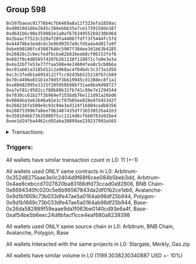 ## Group 598

```0x11a73d1890a7711dc1cd88c44effac290ab524e4
0x597baeac91776b4c7b6469a8a11f323efa1850ac
0xd00104166e2845c388ebbb35e7ce1739150de387
0xd6d1b6c98e359882e1a0af67b349552b9230b96d
0x2baacf7523c520af20fa44067fdf73f5444fc57d
0x44470be3eddcdc3e9b99357e0cfd5a4a4d017a9f
0xbeb90106fcd3087640c5907f384ee3d1b63b4285
0x26826c2c0ecfedfbcba82b816eeb8cf06153fef6
0x602f0c4d0565f4207b261138f118871c7a0e3e3a
0x4a32bf7e53e77ffaa508e4e24604fea8c5cb0b6a
0xc01ab81a3185d12c2a968ac4f04bdc3c373a1d56
0xc3c3fedb1e695d122ffcc92d3bb525218f67cb89
0x70c4496e831b1e70d5f3bb19945cd1388ec8f1a1
0xa80482995e1315f205958b98bf31ae8ba9d98727
0xa7ef81c9502ccf88b88b31fb741c89e7e1294544
0x7030cc61b27f3b964ef155bdb76e111d91a26bd6
0x9884ba3e63b46a92e3cf97b05ee826e87d45342f
0x268216fe500e9c93c94e3ed124f16884cadb8356
0x2887539967a8ee7961487435df736530535a42e3
0x350164bb7363580875cc1114d6cfbb0763a92be4
0xee1d24fba4462cd92aba30899ae229237993a565
```
<details>
<summary>Transactions:</summary>

Hashes: 

Wallet: 0x11a73d1890a7711dc1cd88c44effac290ab524e4

       Hash: 0xe5376a02ea8dc6bd743b2867f64be7a03e028345331ea36bd3f093216f7ce801
         - source chain: Arbitrum
         - destination chain: Base
         - project: Stargate
         - contract: 0x352d8275aae3e0c2404d9f68f6cee084b5beb3dd
         - value USD: 32.740007528
       Hash: 0x20163524165581fd29255b04d8907274cb316ebac7bdd22caead13714784d67d
         - source chain: Arbitrum
         - destination chain: Aptos
         - project: Merkly
         - contract: 0x4ae8cebccd7027820ba83188dfd73ccad0a92806
       Hash: 0x6a66215c056a131b4b761d3e171c5c699eb924d477ab4b07275cdbd903541469
         - source chain: Arbitrum
         - destination chain: BNB Chain
         - project: Stargate
         - contract: 0x352d8275aae3e0c2404d9f68f6cee084b5beb3dd
         - value USD: 19.254981042
       Hash: 0xa4f2a884a1c786fefbc0a550fa25b4d85f4c496fb92d79b5ba5d443747b57eff
         - source chain: BNB Chain
         - destination chain: Arbitrum
         - project: Stargate
         - contract: 0x6694340fc020c5e6b96567843da2df01b2ce1eb6
         - value USD: 16.642230057
       Hash: 0x4da684de002eccaff1d36b92ea95c759470c9540e45166197893da2f5da9c02f
         - source chain: Arbitrum
         - destination chain: BNB Chain
         - project: Stargate
         - contract: 0x352d8275aae3e0c2404d9f68f6cee084b5beb3dd
         - value USD: 260.284926937
       Hash: 0x552667836a79fed405d5a2a55009de485ca130fb185ab13f78bb0ff9c1aed472
         - source chain: BNB Chain
         - destination chain: Avalanche
         - project: Stargate
         - contract: 0x6694340fc020c5e6b96567843da2df01b2ce1eb6
         - value USD: 257.108885451
       Hash: 0x1c1338dcefcc64c8888eb9ff70bcdc7ae4cda9d58eba6394e7bcbbdd8f8ff1ae
         - source chain: Avalanche
         - destination chain: Polygon
         - project: Stargate
         - contract: 0x9d1b1669c73b033dfe47ae5a0164ab96df25b944
         - value USD: 280.562997052
       Hash: 0x42c6abd799857295d468454ca0c2c7af347c62945dbcde6cd038db6991049f45
         - source chain: Polygon
         - destination chain: Base
         - project: Stargate
         - contract: 0x9d1b1669c73b033dfe47ae5a0164ab96df25b944
         - value USD: 283.886891322
       Hash: 0x7e10bd80917ddc98c5303c33598d7ad705638010012d87b24f7c0858bea1b9da
         - source chain: Base
         - destination chain: Scroll
         - project: Gas.zip
         - contract: 0x26da582889f59eaae9da1f063be0140cd93e6a4f
         - value USD: 0.0001135660252
       Hash: 0x96cad4efbebbd0315b75a203a8860fd98be9b9f0fa3e8be6596cb5094ac0c866
         - source chain: Base
         - destination chain: Kava
         - project: Gas.zip
         - contract: 0x26da582889f59eaae9da1f063be0140cd93e6a4f
         - value USD: 2.606347749e-08
       Hash: 0x55ccda78075fa22b70919fa695c026b42193402a5dbeaf2611117bfa0c8df059
         - source chain: Base
         - destination chain: Optimism
         - project: Stargate
         - contract: 0xaf54be5b6eec24d6bfacf1cce4eaf680a8239398
         - value USD: 48.822790053
Wallet: 0x597baeac91776b4c7b6469a8a11f323efa1850ac

       Hash:0xb95bdb4c10d31af60f44dd5367c75155b8fecf2571a3c01f940f170e93d859c3
         - source chain: Arbitrum
         - destination chain: Base
         - project: Stargate
         - contract: 0x352d8275aae3e0c2404d9f68f6cee084b5beb3dd
         - value USD: 32.824920942
       Hash:0xca6a46b3cdffb3fee60ab35c674baee681a7e4b131d672e48a0b9f42c6af9528
         - source chain: Arbitrum
         - destination chain: Aptos
         - project: Merkly
         - contract: 0x4ae8cebccd7027820ba83188dfd73ccad0a92806
       Hash:0x3339cb66e4a1bec5cfb2b85628a26947008ea95c9eba2c9de852939883300a4f
         - source chain: Arbitrum
         - destination chain: BNB Chain
         - project: Stargate
         - contract: 0x352d8275aae3e0c2404d9f68f6cee084b5beb3dd
         - value USD: 18.375243975
       Hash:0x41ee688f2f284cff1f1bc89194dcd0ab2dd4da74bcb4641e067b161ffd0a9748
         - source chain: BNB Chain
         - destination chain: Arbitrum
         - project: Stargate
         - contract: 0x6694340fc020c5e6b96567843da2df01b2ce1eb6
         - value USD: 15.759157453
       Hash:0xf39027d3cfb6d1ed7c878ee07c4f5ef30c9c4198ddca28e162ccf38fe2c19d0a
         - source chain: Arbitrum
         - destination chain: BNB Chain
         - project: Stargate
         - contract: 0x352d8275aae3e0c2404d9f68f6cee084b5beb3dd
         - value USD: 254.1460799
       Hash:0x4650313b0b7605ff78907aa0458381690e4625409ca1066ba7aaf6fcc6f1a915
         - source chain: BNB Chain
         - destination chain: Avalanche
         - project: Stargate
         - contract: 0x6694340fc020c5e6b96567843da2df01b2ce1eb6
         - value USD: 250.131775755
       Hash:0x1816938087893b3f41bf12c6e16a141d35553ea0e992297ea307d04d6559874f
         - source chain: Avalanche
         - destination chain: Polygon
         - project: Stargate
         - contract: 0x9d1b1669c73b033dfe47ae5a0164ab96df25b944
         - value USD: 273.589380044
       Hash:0x712fb120225b4cc3b9c6067bdb9ba087849d25d97739acea89a79a6b52f2f295
         - source chain: Polygon
         - destination chain: Base
         - project: Stargate
         - contract: 0x9d1b1669c73b033dfe47ae5a0164ab96df25b944
         - value USD: 293.311062294
       Hash:0x99df6399cc60bb8a2c1862588ce0ae4f91c2a9a009cda06ef50b156e65bf6e94
         - source chain: Base
         - destination chain: Kava
         - project: Gas.zip
         - contract: 0x26da582889f59eaae9da1f063be0140cd93e6a4f
         - value USD: 2.742928083e-08
       Hash:0xb2868e3fe9b76acec19306e5f86e987a8ae10158094b0bfae2580386fe67d3a4
         - source chain: Base
         - destination chain: Kava
         - project: Gas.zip
         - contract: 0x26da582889f59eaae9da1f063be0140cd93e6a4f
         - value USD: 3.858868222e-08
       Hash:0xb6c63f38f3ca30c85e4b766b7b78ceb106d1544fbf87543975c347606d9afd28
         - source chain: Base
         - destination chain: Optimism
         - project: Stargate
         - contract: 0xaf54be5b6eec24d6bfacf1cce4eaf680a8239398
         - value USD: 47.465279093
Wallet: 0xd00104166e2845c388ebbb35e7ce1739150de387

       Hash:0xfea6cef48b6879dac5f239aa937c9412e83b83aa21009815c105b0b1122a69dd
         - source chain: Arbitrum
         - destination chain: Base
         - project: Stargate
         - contract: 0x352d8275aae3e0c2404d9f68f6cee084b5beb3dd
         - value USD: 30.841259515
       Hash:0x2c7689f372779a0f632444bc3d80cff5f51acc93a0693c9a4e38c4e22ebedf27
         - source chain: Arbitrum
         - destination chain: Aptos
         - project: Merkly
         - contract: 0x4ae8cebccd7027820ba83188dfd73ccad0a92806
       Hash:0xc46cd422e490304a362e5b0d7a0e1f57419f946c60b0167023d4da791b8a7f29
         - source chain: Arbitrum
         - destination chain: BNB Chain
         - project: Stargate
         - contract: 0x352d8275aae3e0c2404d9f68f6cee084b5beb3dd
         - value USD: 16.72671222
       Hash:0xc893bdea5d0955b2f96fcba048762ac636f7ab828be4b133fecc337d649bccbb
         - source chain: BNB Chain
         - destination chain: Arbitrum
         - project: Stargate
         - contract: 0x6694340fc020c5e6b96567843da2df01b2ce1eb6
         - value USD: 14.116697302
       Hash:0x3d9ec6fe7ca4fe74d0d126fbd5a665fafdfadf37cf1e8db9dcff39d4a468eadf
         - source chain: Arbitrum
         - destination chain: BNB Chain
         - project: Stargate
         - contract: 0x352d8275aae3e0c2404d9f68f6cee084b5beb3dd
         - value USD: 257.254357551
       Hash:0x14c43203ae2b8a11a11b71b7dffe9be60d24f4d52ff97d6a2189458d81407e54
         - source chain: BNB Chain
         - destination chain: Avalanche
         - project: Stargate
         - contract: 0x6694340fc020c5e6b96567843da2df01b2ce1eb6
         - value USD: 254.821149199
       Hash:0x97ed7108dca65c249bccc9198e992d36264d7888e6ef52f824e9469f4c54c127
         - source chain: Avalanche
         - destination chain: Polygon
         - project: Stargate
         - contract: 0x9d1b1669c73b033dfe47ae5a0164ab96df25b944
         - value USD: 278.846213718
       Hash:0xafde91866c34aeb7834108eb826d90a6b36589da339c49e770462fae97b826bf
         - source chain: Polygon
         - destination chain: Base
         - project: Stargate
         - contract: 0x9d1b1669c73b033dfe47ae5a0164ab96df25b944
         - value USD: 298.836996359
       Hash:0xf5360d248ff7902d4cb0c66546e530bad42415a7d81ce8062fcdefe1276370c4
         - source chain: Base
         - destination chain: Zora
         - project: Gas.zip
         - contract: 0x26da582889f59eaae9da1f063be0140cd93e6a4f
         - value USD: 2.572693129e-05
       Hash:0x883339598e230d2f7d97ba0079fc1585f82a3fbe8b42bc43f93a62a342f52edb
         - source chain: Base
         - destination chain: Scroll
         - project: Gas.zip
         - contract: 0x26da582889f59eaae9da1f063be0140cd93e6a4f
         - value USD: 0.0001632360497
       Hash:0xcd043b1b355376481d2c9da69a4f725adc3125148840f89a87360f7907bee9b4
         - source chain: Base
         - destination chain: Optimism
         - project: Stargate
         - contract: 0xaf54be5b6eec24d6bfacf1cce4eaf680a8239398
         - value USD: 51.509221
Wallet: 0xd6d1b6c98e359882e1a0af67b349552b9230b96d

       Hash:0x3ef90d02bf0a956dc56df19933477fe52a34e983972864dd56b284391b46a168
         - source chain: Arbitrum
         - destination chain: Base
         - project: Stargate
         - contract: 0x352d8275aae3e0c2404d9f68f6cee084b5beb3dd
         - value USD: 32.916695164
       Hash:0x780ffa80bfa33f19c5c896f962ff8f1958443c95e5de6e5c41a47fbc97b319f6
         - source chain: Arbitrum
         - destination chain: Aptos
         - project: Merkly
         - contract: 0x4ae8cebccd7027820ba83188dfd73ccad0a92806
       Hash:0x461b299aa2e925f58c832d38d1f003cf0bca9ead4815c63bc393d8bf1874446e
         - source chain: Arbitrum
         - destination chain: BNB Chain
         - project: Stargate
         - contract: 0x352d8275aae3e0c2404d9f68f6cee084b5beb3dd
         - value USD: 16.016449277
       Hash:0x7cb2b269a8c41ca233ee9c44fbe98a11f06df6ee101f2accc4e929b668f2f53c
         - source chain: BNB Chain
         - destination chain: Arbitrum
         - project: Stargate
         - contract: 0x6694340fc020c5e6b96567843da2df01b2ce1eb6
         - value USD: 13.413450916
       Hash:0x33f2e6fd2746b8b519e604f322e577e9393f9ef4ad854f4ddd8b7cfa45103bd7
         - source chain: Arbitrum
         - destination chain: BNB Chain
         - project: Stargate
         - contract: 0x352d8275aae3e0c2404d9f68f6cee084b5beb3dd
         - value USD: 273.347365551
       Hash:0x86112cd61d01b006dd47c4d2adcbe487ccacbcce76579697892b915e58c19d7c
         - source chain: BNB Chain
         - destination chain: Avalanche
         - project: Stargate
         - contract: 0x6694340fc020c5e6b96567843da2df01b2ce1eb6
         - value USD: 269.364208229
       Hash:0x6dc153e1e0c3cb20ff5120d19a6861f0130416fa07081a7b1faa6d30e5d9d347
         - source chain: Avalanche
         - destination chain: Polygon
         - project: Stargate
         - contract: 0x9d1b1669c73b033dfe47ae5a0164ab96df25b944
         - value USD: 294.598592608
       Hash:0x879866adaf04c0353f1381bd64bc1964a67091c57986017991f93878c54537d4
         - source chain: Polygon
         - destination chain: Base
         - project: Stargate
         - contract: 0x9d1b1669c73b033dfe47ae5a0164ab96df25b944
         - value USD: 313.52379565
       Hash:0xfaad8f88d5066be034485f74e06856e5f4b075fc26c43d7fe87654063e30585e
         - source chain: Base
         - destination chain: Linea
         - project: Gas.zip
         - contract: 0x26da582889f59eaae9da1f063be0140cd93e6a4f
         - value USD: 0.0001047453631
       Hash:0x7cba57bf91ad6fb3f741fcf8f3efe6b667f5fc5b2943381b8332962490eb3b45
         - source chain: Base
         - destination chain: Arbitrum
         - project: Gas.zip
         - contract: 0x26da582889f59eaae9da1f063be0140cd93e6a4f
         - value USD: 0.0001328561918
       Hash:0x4bf7d91a0eafec71a113e736cbe90fb82d98fd7eda3b119890795110cf877028
         - source chain: Base
         - destination chain: Optimism
         - project: Stargate
         - contract: 0xaf54be5b6eec24d6bfacf1cce4eaf680a8239398
         - value USD: 57.034449558
Wallet: 0x2baacf7523c520af20fa44067fdf73f5444fc57d

       Hash:0x246eba9b7c0eed44ecbdfd420271ee166ec60af9ac0f0409896b554c4e2e513c
         - source chain: Arbitrum
         - destination chain: Base
         - project: Stargate
         - contract: 0x352d8275aae3e0c2404d9f68f6cee084b5beb3dd
         - value USD: 32.374475266
       Hash:0x4a98edb5aa62b771582c70d348ba949222a45b7e5d6d5cf4dec14e93f1ded4e3
         - source chain: Arbitrum
         - destination chain: Aptos
         - project: Merkly
         - contract: 0x4ae8cebccd7027820ba83188dfd73ccad0a92806
       Hash:0x026b0b4cf939fd9ab0d6c44707d4f618e030c8cefbbc69d6498c7e4fd860136e
         - source chain: Arbitrum
         - destination chain: BNB Chain
         - project: Stargate
         - contract: 0x352d8275aae3e0c2404d9f68f6cee084b5beb3dd
         - value USD: 15.34807262
       Hash:0x597a700307a932707af5ab022c90b3ff489a8567dd3912860bd9c9e9acb63571
         - source chain: BNB Chain
         - destination chain: Arbitrum
         - project: Stargate
         - contract: 0x6694340fc020c5e6b96567843da2df01b2ce1eb6
         - value USD: 12.749120516
       Hash:0xbc21936eeca9ac6b375175ea94f7504da91d8b1dfc072a376bcb33627864e5fb
         - source chain: Arbitrum
         - destination chain: BNB Chain
         - project: Stargate
         - contract: 0x352d8275aae3e0c2404d9f68f6cee084b5beb3dd
         - value USD: 254.822886411
       Hash:0xd0cae6e54b875faf3536b2f542f41d5874982d850150f466de6038e8295368d2
         - source chain: BNB Chain
         - destination chain: Avalanche
         - project: Stargate
         - contract: 0x6694340fc020c5e6b96567843da2df01b2ce1eb6
         - value USD: 250.734898528
       Hash:0xb0515b3be5b9e552254525d4bfe688fa6e619c1c0f3dad1fd00c442297f95c05
         - source chain: Avalanche
         - destination chain: Polygon
         - project: Stargate
         - contract: 0x9d1b1669c73b033dfe47ae5a0164ab96df25b944
         - value USD: 272.942794372
       Hash:0x1e0700422b9b63beffc45f21bdd372fbaf5d5e1de5c97e314f6985eb65730e15
         - source chain: Polygon
         - destination chain: Base
         - project: Stargate
         - contract: 0x9d1b1669c73b033dfe47ae5a0164ab96df25b944
         - value USD: 284.679131622
       Hash:0xfc243f187beb937ecdc6a4ccac28fa3e9cb81292360b211cbc310038274d62b6
         - source chain: Base
         - destination chain: Linea
         - project: Gas.zip
         - contract: 0x26da582889f59eaae9da1f063be0140cd93e6a4f
         - value USD: 9.482211817e-05
       Hash:0x54d385b17b9cf09eab162d8a99f28fd520239f7190cd41675a61ba8fb801f56f
         - source chain: Base
         - destination chain: Metis
         - project: Gas.zip
         - contract: 0x26da582889f59eaae9da1f063be0140cd93e6a4f
         - value USD: 1.02463113e-06
       Hash:0xd4ab9d667dd827908db9242ae31011a153adfdc45c991148048ed846ff5400b0
         - source chain: Base
         - destination chain: Optimism
         - project: Stargate
         - contract: 0xaf54be5b6eec24d6bfacf1cce4eaf680a8239398
         - value USD: 49.436051938
Wallet: 0x44470be3eddcdc3e9b99357e0cfd5a4a4d017a9f

       Hash:0x097fe465d4e0969abfb7623a47ee9bf13fc2c2b0ec0e0f9fa240f07e58437325
         - source chain: Arbitrum
         - destination chain: Base
         - project: Stargate
         - contract: 0x352d8275aae3e0c2404d9f68f6cee084b5beb3dd
         - value USD: 32.378202108
       Hash:0xd4afa3708731bd25272465e6017c429f17012fefa18bcf17179e081170966f5e
         - source chain: Arbitrum
         - destination chain: Aptos
         - project: Merkly
         - contract: 0x4ae8cebccd7027820ba83188dfd73ccad0a92806
       Hash:0x188366ac6a75d5be7b3c7ca6160cdcd00f00209568710cdf5e1fdb4a74bce19a
         - source chain: Arbitrum
         - destination chain: BNB Chain
         - project: Stargate
         - contract: 0x352d8275aae3e0c2404d9f68f6cee084b5beb3dd
         - value USD: 19.352460579
       Hash:0x784623f8c6072db5070b092c55e2de76bdca7f13c83f8c2c0c633c9a9422f61b
         - source chain: BNB Chain
         - destination chain: Arbitrum
         - project: Stargate
         - contract: 0x6694340fc020c5e6b96567843da2df01b2ce1eb6
         - value USD: 16.750296889
       Hash:0xbfeb618dca2ca2f752c5dd461c0afb665e66403715317bfef7b7290385e9b9b2
         - source chain: Arbitrum
         - destination chain: BNB Chain
         - project: Stargate
         - contract: 0x352d8275aae3e0c2404d9f68f6cee084b5beb3dd
         - value USD: 259.539310382
       Hash:0xf8dcbaa126edf8b2484efb33d1c65793a04b2fd48bab4e4ed51aa2b0a6bef497
         - source chain: BNB Chain
         - destination chain: Avalanche
         - project: Stargate
         - contract: 0x6694340fc020c5e6b96567843da2df01b2ce1eb6
         - value USD: 254.882823365
       Hash:0x62be91197da69ee6e6d3d21897b99a0a06a143408ac042eec2ff7ceebf999731
         - source chain: Avalanche
         - destination chain: Polygon
         - project: Stargate
         - contract: 0x9d1b1669c73b033dfe47ae5a0164ab96df25b944
         - value USD: 277.843535459
       Hash:0xf5e36a7b8c06e8999d90aa252c6400e067d286e9150e14226867f2eec8c6630c
         - source chain: Polygon
         - destination chain: Base
         - project: Stargate
         - contract: 0x9d1b1669c73b033dfe47ae5a0164ab96df25b944
         - value USD: 289.270018016
       Hash:0x148f25ddf46ab8b14d5c68f08f0b6ff3618ab5c7b29b353b17805ba328683300
         - source chain: Base
         - destination chain: Base
         - project: Gas.zip
         - contract: 0x26da582889f59eaae9da1f063be0140cd93e6a4f
         - value USD: 0.0001187114115
       Hash:0x4d0c4a7b9ee72ec5ad155a40cef7ad6b5f79cffcf0020e3058f7eb6a69a555cb
         - source chain: Base
         - destination chain: Metis
         - project: Gas.zip
         - contract: 0x26da582889f59eaae9da1f063be0140cd93e6a4f
         - value USD: 3.314458959e-06
       Hash:0xc64285e0adaf34297ece1b612f3d5ebbe1675ba96fd7a21e3deae61393871a05
         - source chain: Base
         - destination chain: Optimism
         - project: Stargate
         - contract: 0xaf54be5b6eec24d6bfacf1cce4eaf680a8239398
         - value USD: 49.991916035
Wallet: 0xbeb90106fcd3087640c5907f384ee3d1b63b4285

       Hash:0xe33021eab5f90b016df79ff63f2ee24dd9553bd04b6f2fc806b14f1e31be4efb
         - source chain: Arbitrum
         - destination chain: Base
         - project: Stargate
         - contract: 0x352d8275aae3e0c2404d9f68f6cee084b5beb3dd
         - value USD: 32.056467899
       Hash:0xcf49cf3fd769a7192deea04867c8d64089a2ea2545baed23fb61d33ee9febc56
         - source chain: Arbitrum
         - destination chain: Aptos
         - project: Merkly
         - contract: 0x4ae8cebccd7027820ba83188dfd73ccad0a92806
       Hash:0x365521db6f9633853c7f944d2bb948801bc38a4713b6bafe186ce45fef6238ee
         - source chain: Arbitrum
         - destination chain: BNB Chain
         - project: Stargate
         - contract: 0x352d8275aae3e0c2404d9f68f6cee084b5beb3dd
         - value USD: 18.9441841
       Hash:0xac40a03db30a7e9a02850900021d4e2e864674ea9316f2dc7b5281e175ca0045
         - source chain: BNB Chain
         - destination chain: Arbitrum
         - project: Stargate
         - contract: 0x6694340fc020c5e6b96567843da2df01b2ce1eb6
         - value USD: 16.380298342
       Hash:0xf21227f919b2b41dced3d81e5d28ade06890a8cfb008a9a6a06e79fb75a10d06
         - source chain: Arbitrum
         - destination chain: BNB Chain
         - project: Stargate
         - contract: 0x352d8275aae3e0c2404d9f68f6cee084b5beb3dd
         - value USD: 267.632134005
       Hash:0x47d6fb97dd9953a9226bb229f4309246e49349ef78c9d27a3f14d15c717e473b
         - source chain: BNB Chain
         - destination chain: Avalanche
         - project: Stargate
         - contract: 0x6694340fc020c5e6b96567843da2df01b2ce1eb6
         - value USD: 262.901136288
       Hash:0xec1db716385a1a15694dbcaba2224a389b2e17af1722cb02fe8c1b48b998adc1
         - source chain: Avalanche
         - destination chain: Polygon
         - project: Stargate
         - contract: 0x9d1b1669c73b033dfe47ae5a0164ab96df25b944
         - value USD: 287.320835438
       Hash:0x11da11fd1c8fcb3fdfadca225a0e77712f4454b7e7a88d8ba37da650d64cc72a
         - source chain: Polygon
         - destination chain: Base
         - project: Stargate
         - contract: 0x9d1b1669c73b033dfe47ae5a0164ab96df25b944
         - value USD: 296.387084996
       Hash:0x874bb38fd0c8242bf7ee997ff9f8a63116984329c27c49e94dd21f63b0559c36
         - source chain: Base
         - destination chain: Linea
         - project: Gas.zip
         - contract: 0x26da582889f59eaae9da1f063be0140cd93e6a4f
         - value USD: 4.300072801e-05
       Hash:0xcef008cf2012a9491cd2a7879a3e80c64bc29a1e053693290843bade6a244e6d
         - source chain: Base
         - destination chain: Scroll
         - project: Gas.zip
         - contract: 0x26da582889f59eaae9da1f063be0140cd93e6a4f
         - value USD: 5.597622239e-05
       Hash:0x1a6ea9be3b8e31321e4081675179840c0b3d69ad7ebd92df70dd3f862befd49e
         - source chain: Base
         - destination chain: Optimism
         - project: Stargate
         - contract: 0xaf54be5b6eec24d6bfacf1cce4eaf680a8239398
         - value USD: 41.0615783
Wallet: 0x26826c2c0ecfedfbcba82b816eeb8cf06153fef6

       Hash:0x9b40f28fe12cc455dab9cfc3b928c2fef7c51d501859470cde38b9198ffdb868
         - source chain: Arbitrum
         - destination chain: Base
         - project: Stargate
         - contract: 0x352d8275aae3e0c2404d9f68f6cee084b5beb3dd
         - value USD: 32.63235088
       Hash:0x933e552883edcba716fb1f589c061913a4468dcc9623c12a0c1ae9dc8df4bfbc
         - source chain: Arbitrum
         - destination chain: Aptos
         - project: Merkly
         - contract: 0x4ae8cebccd7027820ba83188dfd73ccad0a92806
       Hash:0xbaf4405ab94cf943c173bd10d8a336c550cf0085198ec4ead9b9a08d42daffca
         - source chain: Arbitrum
         - destination chain: BNB Chain
         - project: Stargate
         - contract: 0x352d8275aae3e0c2404d9f68f6cee084b5beb3dd
         - value USD: 17.309732501
       Hash:0xff2cda389e081cc39bc76a408c267854ac5f3bdfdff0694e3f5bcdc1fff03b06
         - source chain: BNB Chain
         - destination chain: Arbitrum
         - project: Stargate
         - contract: 0x6694340fc020c5e6b96567843da2df01b2ce1eb6
         - value USD: 14.770756635
       Hash:0x727008deff64a226f129a10f366c6a599cf5aa5288e9ad2610bea415b24fd84d
         - source chain: Arbitrum
         - destination chain: BNB Chain
         - project: Stargate
         - contract: 0x352d8275aae3e0c2404d9f68f6cee084b5beb3dd
         - value USD: 259.384902309
       Hash:0xb365f2449887697bd8b5bd159d9d3cea5d6ceb4625d11aed4b1ae155d5e707ff
         - source chain: BNB Chain
         - destination chain: Avalanche
         - project: Stargate
         - contract: 0x6694340fc020c5e6b96567843da2df01b2ce1eb6
         - value USD: 254.218923748
       Hash:0xa31708f19c2ff4ef3e5cfa687df6f7da89387a5c9ff600ec3b44bbff6f7a6b60
         - source chain: Avalanche
         - destination chain: Polygon
         - project: Stargate
         - contract: 0x9d1b1669c73b033dfe47ae5a0164ab96df25b944
         - value USD: 277.383756557
       Hash:0xf5911f0163f21b4a28ca50a2511f6b28870c5bdfd8881a0e8479cc6d2aab5e22
         - source chain: Polygon
         - destination chain: Base
         - project: Stargate
         - contract: 0x9d1b1669c73b033dfe47ae5a0164ab96df25b944
         - value USD: 285.807620232
       Hash:0x06e947c8782bf38561074c4064b4112042ee70a66e5293dacfb2c466bfc5d656
         - source chain: Base
         - destination chain: Kava
         - project: Gas.zip
         - contract: 0x26da582889f59eaae9da1f063be0140cd93e6a4f
         - value USD: 3.326444065e-08
       Hash:0x45a5594e289f0cf98befe26da85341805057eb1279605d60d4c28a0e447712cc
         - source chain: Base
         - destination chain: Kava
         - project: Gas.zip
         - contract: 0x26da582889f59eaae9da1f063be0140cd93e6a4f
         - value USD: 4.03303029e-08
       Hash:0xf241b0b493ca4b1d1449eb256ef20605667030387a761c4d9a7896386c799504
         - source chain: Base
         - destination chain: Optimism
         - project: Stargate
         - contract: 0xaf54be5b6eec24d6bfacf1cce4eaf680a8239398
         - value USD: 45.973332519
Wallet: 0x602f0c4d0565f4207b261138f118871c7a0e3e3a

       Hash:0x6d4e6d117c5c8edc3250229788b8f174461f6911bf57eb9b3807688a31735f58
         - source chain: Arbitrum
         - destination chain: Base
         - project: Stargate
         - contract: 0x352d8275aae3e0c2404d9f68f6cee084b5beb3dd
         - value USD: 30.802623234
       Hash:0x58e6c36a70b42eac6e2f1be368b96f2b43e7929233ae26f5efa4d664e1adba4f
         - source chain: Arbitrum
         - destination chain: Aptos
         - project: Merkly
         - contract: 0x4ae8cebccd7027820ba83188dfd73ccad0a92806
       Hash:0x8d8003a683b28e6cc199e336c5b08c38b77ff66fcb2ea44ff32ca85837c28072
         - source chain: Arbitrum
         - destination chain: BNB Chain
         - project: Stargate
         - contract: 0x352d8275aae3e0c2404d9f68f6cee084b5beb3dd
         - value USD: 18.730043277
       Hash:0xdc5d732b720978b894542a4158dff1c928410a4477c7971ea998fe28b567ecd1
         - source chain: BNB Chain
         - destination chain: Arbitrum
         - project: Stargate
         - contract: 0x6694340fc020c5e6b96567843da2df01b2ce1eb6
         - value USD: 16.190564272
       Hash:0xd85ebf32e52f2128c08db6ce9f0750c5bcc7c7897e7ec77bb872cf3ced32d0d3
         - source chain: Arbitrum
         - destination chain: BNB Chain
         - project: Stargate
         - contract: 0x352d8275aae3e0c2404d9f68f6cee084b5beb3dd
         - value USD: 251.773536111
       Hash:0xed2a0b4a95b7ed67ee245e803b1edc2df32ba90fc09693aaed60ba71e807dc4e
         - source chain: BNB Chain
         - destination chain: Avalanche
         - project: Stargate
         - contract: 0x6694340fc020c5e6b96567843da2df01b2ce1eb6
         - value USD: 247.923581136
       Hash:0x67c0b1ab673459427bde01ae59cd760294fac7784eced9e20abf10a694eaf917
         - source chain: Avalanche
         - destination chain: Polygon
         - project: Stargate
         - contract: 0x9d1b1669c73b033dfe47ae5a0164ab96df25b944
         - value USD: 270.097080969
       Hash:0xd7dbe36bbeb66563ee471c488faf393654fe5e95bbccbf4d761ce45eed5b3cc0
         - source chain: Polygon
         - destination chain: Base
         - project: Stargate
         - contract: 0x9d1b1669c73b033dfe47ae5a0164ab96df25b944
         - value USD: 271.248034605
       Hash:0x0bede41746f7874f202d6862c4ed279e8ba08c66549da5c3ec27529c65556f64
         - source chain: Base
         - destination chain: Linea
         - project: Gas.zip
         - contract: 0x26da582889f59eaae9da1f063be0140cd93e6a4f
         - value USD: 4.447083836e-05
       Hash:0x2ad4bc101129119488f3b60d362afd2c9bc3ed8f4a75c7673bef4b248d6b9986
         - source chain: Base
         - destination chain: Metis
         - project: Gas.zip
         - contract: 0x26da582889f59eaae9da1f063be0140cd93e6a4f
         - value USD: 1.764147511e-06
       Hash:0xaab426ccf87857adf989e835e5a5f9000d24bbf6e025d57642e9a894f415d778
         - source chain: Base
         - destination chain: Optimism
         - project: Stargate
         - contract: 0xaf54be5b6eec24d6bfacf1cce4eaf680a8239398
         - value USD: 42.551258349
Wallet: 0x4a32bf7e53e77ffaa508e4e24604fea8c5cb0b6a

       Hash:0xb7d07abf57803257bab8ffbc85e1dbf3ac8cca2a4b7f6eab7a8b5338bcc23e99
         - source chain: Arbitrum
         - destination chain: Base
         - project: Stargate
         - contract: 0x352d8275aae3e0c2404d9f68f6cee084b5beb3dd
         - value USD: 30.899515817
       Hash:0x78440b0210bb1f02638a0c1a4ee1bb506a9013ca3cb0f0e377f5e4aea2750579
         - source chain: Arbitrum
         - destination chain: Aptos
         - project: Merkly
         - contract: 0x4ae8cebccd7027820ba83188dfd73ccad0a92806
       Hash:0xa4f88c576c07f3ffc901316b2da2c311139c303e7e5bb9e961b313070cd35a40
         - source chain: Arbitrum
         - destination chain: BNB Chain
         - project: Stargate
         - contract: 0x352d8275aae3e0c2404d9f68f6cee084b5beb3dd
         - value USD: 18.120520529
       Hash:0xfa92685a85a9e13eb4188d07bdcb62215437fc338ec3c5b963fad25170715510
         - source chain: BNB Chain
         - destination chain: Arbitrum
         - project: Stargate
         - contract: 0x6694340fc020c5e6b96567843da2df01b2ce1eb6
         - value USD: 15.603760665
       Hash:0x8db99923820a25158f871ae2b541e16c8de231a1a73ec8c32121c25756509c8c
         - source chain: Arbitrum
         - destination chain: BNB Chain
         - project: Stargate
         - contract: 0x352d8275aae3e0c2404d9f68f6cee084b5beb3dd
         - value USD: 270.264941015
       Hash:0x566a50788ac8c73bc38c05a11bea67c3f450b06edf63d8554fcb4e00f45586ac
         - source chain: BNB Chain
         - destination chain: Avalanche
         - project: Stargate
         - contract: 0x6694340fc020c5e6b96567843da2df01b2ce1eb6
         - value USD: 266.664334004
       Hash:0xc24a0243dc0063a8ef5a20a837377bae340bf455484be15d75d43ca9dd922731
         - source chain: Avalanche
         - destination chain: Polygon
         - project: Stargate
         - contract: 0x9d1b1669c73b033dfe47ae5a0164ab96df25b944
         - value USD: 290.210342404
       Hash:0xe842c8615308126337bf9289365dc62f7c68327360dfd9eac1590028cd36c2fe
         - source chain: Polygon
         - destination chain: Base
         - project: Stargate
         - contract: 0x9d1b1669c73b033dfe47ae5a0164ab96df25b944
         - value USD: 291.634326923
       Hash:0x53a02cd3a31a34273d7ebfae69f14a63ff0abfb1a10becbc2e7c93deeeca75b3
         - source chain: Base
         - destination chain: Metis
         - project: Gas.zip
         - contract: 0x26da582889f59eaae9da1f063be0140cd93e6a4f
         - value USD: 5.145787859e-06
       Hash:0xfa7663c41bfa62d90f0e54bf99d91308e9fca3b15a378d89d46186363fd7a2dd
         - source chain: Base
         - destination chain: Zora
         - project: Gas.zip
         - contract: 0x26da582889f59eaae9da1f063be0140cd93e6a4f
         - value USD: 2.178715243e-05
       Hash:0xc08ec129a4bc7e91bf29e8c0654019fa2c1088c2fbe52ba99166544b04155b5a
         - source chain: Base
         - destination chain: Optimism
         - project: Stargate
         - contract: 0xaf54be5b6eec24d6bfacf1cce4eaf680a8239398
         - value USD: 49.036595924
Wallet: 0xc01ab81a3185d12c2a968ac4f04bdc3c373a1d56

       Hash:0x3fa44a8239eb6ca29ea088869858d7b35fb9215172b4a22c8cb61718fba90118
         - source chain: Arbitrum
         - destination chain: Base
         - project: Stargate
         - contract: 0x352d8275aae3e0c2404d9f68f6cee084b5beb3dd
         - value USD: 31.133450814
       Hash:0xd773dcc5d049e68e80aeaf4acbbee86967f7756eeef3cd2e6c7df78d1952ffca
         - source chain: Arbitrum
         - destination chain: Aptos
         - project: Merkly
         - contract: 0x4ae8cebccd7027820ba83188dfd73ccad0a92806
       Hash:0x2e24df48a392cbc18334046afcf6c096083424b75a5646eb97277658994a6cd7
         - source chain: Arbitrum
         - destination chain: BNB Chain
         - project: Stargate
         - contract: 0x352d8275aae3e0c2404d9f68f6cee084b5beb3dd
         - value USD: 17.777914422
       Hash:0x0ba4bec58e30ecabc2c2d3786526db19a78adedefe310382b1a3d24aad6ceceb
         - source chain: BNB Chain
         - destination chain: Arbitrum
         - project: Stargate
         - contract: 0x6694340fc020c5e6b96567843da2df01b2ce1eb6
         - value USD: 15.269278096
       Hash:0x7b8a88e4051d0e7f4e8dc58e3fbd2365e8a952e0e64f1889799c9841ed5ffc16
         - source chain: Arbitrum
         - destination chain: BNB Chain
         - project: Stargate
         - contract: 0x352d8275aae3e0c2404d9f68f6cee084b5beb3dd
         - value USD: 266.322537344
       Hash:0x7e8019bf77b7ff88091be3ce87b643d5d7f212f0efa9c8df2c2abdc15f7a70da
         - source chain: BNB Chain
         - destination chain: Avalanche
         - project: Stargate
         - contract: 0x6694340fc020c5e6b96567843da2df01b2ce1eb6
         - value USD: 262.73124576
       Hash:0x16a798f9b05a9c7feb10d7e9039efaac29cd025a24647ef3676064bb91bda795
         - source chain: Avalanche
         - destination chain: Polygon
         - project: Stargate
         - contract: 0x9d1b1669c73b033dfe47ae5a0164ab96df25b944
         - value USD: 285.542013376
       Hash:0xd7056dda76b7fc4d93bbd821a688e2eecd0ad8933202ca345dc20de42e9299f0
         - source chain: Polygon
         - destination chain: Base
         - project: Stargate
         - contract: 0x9d1b1669c73b033dfe47ae5a0164ab96df25b944
         - value USD: 286.583166268
       Hash:0x2471c04a37fea7c00c31f71730a4c0c6f254f04763286431890a7f876a3e6dba
         - source chain: Base
         - destination chain: Arbitrum
         - project: Gas.zip
         - contract: 0x26da582889f59eaae9da1f063be0140cd93e6a4f
         - value USD: 2.693049913e-05
       Hash:0x46e400a29d1b1a5504aaccaf08ffae095f98855c453aebe92e66b645b931c4c9
         - source chain: Base
         - destination chain: Metis
         - project: Gas.zip
         - contract: 0x26da582889f59eaae9da1f063be0140cd93e6a4f
         - value USD: 2.39674586e-06
       Hash:0x43add3cb8fdbbd53095f9d6871c3972565a45ccd8e1acdf3fc7c435efe6272f4
         - source chain: Base
         - destination chain: Optimism
         - project: Stargate
         - contract: 0xaf54be5b6eec24d6bfacf1cce4eaf680a8239398
         - value USD: 52.230212585
Wallet: 0xc3c3fedb1e695d122ffcc92d3bb525218f67cb89

       Hash:0x5bd747d1fc8681fe7419daccb2421f188a5894e329bd995637508133505f4f54
         - source chain: Arbitrum
         - destination chain: Base
         - project: Stargate
         - contract: 0x352d8275aae3e0c2404d9f68f6cee084b5beb3dd
         - value USD: 31.040169982
       Hash:0x7cccb51c78f0b5a16243a4589631589ba128ccafdc04f458d7b43a22c7ac4783
         - source chain: Arbitrum
         - destination chain: Aptos
         - project: Merkly
         - contract: 0x4ae8cebccd7027820ba83188dfd73ccad0a92806
       Hash:0xd9342bfa3177c459f0395206a309b911fd4d12e230b99f209a873ab4af05906d
         - source chain: Arbitrum
         - destination chain: BNB Chain
         - project: Stargate
         - contract: 0x352d8275aae3e0c2404d9f68f6cee084b5beb3dd
         - value USD: 13.256175554
       Hash:0x1f5d1e491820bce7e9e856fbd25a3a4d4c536290dfb6bb7d819f9e7cba4daccd
         - source chain: BNB Chain
         - destination chain: Arbitrum
         - project: Stargate
         - contract: 0x6694340fc020c5e6b96567843da2df01b2ce1eb6
         - value USD: 10.676626357
       Hash:0x002a8bf50684f663ec681c052f0d8c03cc26c6a577e288ed61b76d1abfca5a29
         - source chain: Arbitrum
         - destination chain: BNB Chain
         - project: Stargate
         - contract: 0x352d8275aae3e0c2404d9f68f6cee084b5beb3dd
         - value USD: 258.605086121
       Hash:0x0db0875376a037e1458b1ffb6fa382265178f8bc35a20086685f89fe017f85f1
         - source chain: BNB Chain
         - destination chain: Avalanche
         - project: Stargate
         - contract: 0x6694340fc020c5e6b96567843da2df01b2ce1eb6
         - value USD: 255.657089876
       Hash:0x947204942d3392fa9b3507d99c4eb775f946e3ec65938072a44f91d204b22039
         - source chain: Avalanche
         - destination chain: Polygon
         - project: Stargate
         - contract: 0x9d1b1669c73b033dfe47ae5a0164ab96df25b944
         - value USD: 277.651027024
       Hash:0xea164eca3ec184e4b7baf719a1fd3ab551a8ae770abdf7429fed797c9a3b3d61
         - source chain: Polygon
         - destination chain: Base
         - project: Stargate
         - contract: 0x9d1b1669c73b033dfe47ae5a0164ab96df25b944
         - value USD: 278.619394967
       Hash:0xeb20b381da75d15b18cfc6238df27f87d395afc003019e9ba4747c12d04940bc
         - source chain: Base
         - destination chain: Linea
         - project: Gas.zip
         - contract: 0x26da582889f59eaae9da1f063be0140cd93e6a4f
         - value USD: 0.0001490400226
       Hash:0xcfc9a8a41292d865bc777684a90c18974c0da178cba8603d2d1bfd65f3286796
         - source chain: Base
         - destination chain: Kava
         - project: Gas.zip
         - contract: 0x26da582889f59eaae9da1f063be0140cd93e6a4f
         - value USD: 2.434700705e-08
       Hash:0x61c1703a58b3a77d0d6709e3b7d249e442a8c434d39fcb0e0008005517f8a82a
         - source chain: Base
         - destination chain: Optimism
         - project: Stargate
         - contract: 0xaf54be5b6eec24d6bfacf1cce4eaf680a8239398
         - value USD: 49.313510374
Wallet: 0x70c4496e831b1e70d5f3bb19945cd1388ec8f1a1

       Hash:0xfe4641f54382fb2fb98b8937cebcd0171dbaaf28f0b3b35a4d55793356458ba6
         - source chain: Arbitrum
         - destination chain: Base
         - project: Stargate
         - contract: 0x352d8275aae3e0c2404d9f68f6cee084b5beb3dd
         - value USD: 31.205322507
       Hash:0x02a53bc93397de706deb51d374bf977cb4f3fa623733e7e5590463a7bc3e7f82
         - source chain: Arbitrum
         - destination chain: Aptos
         - project: Merkly
         - contract: 0x4ae8cebccd7027820ba83188dfd73ccad0a92806
       Hash:0x838f2d448a9646f111713d3ce525731f6de925acabc002a55b3c101c6dc57415
         - source chain: Arbitrum
         - destination chain: BNB Chain
         - project: Stargate
         - contract: 0x352d8275aae3e0c2404d9f68f6cee084b5beb3dd
         - value USD: 17.399785264
       Hash:0x67f2c92226abe780c9179417db5df0bc718e0128f98a4357938041ff1650f092
         - source chain: BNB Chain
         - destination chain: Arbitrum
         - project: Stargate
         - contract: 0x6694340fc020c5e6b96567843da2df01b2ce1eb6
         - value USD: 14.90540917
       Hash:0xd95f8d8a0eae9aff0ff7152859f6e9d520ed9152cc26bcc7b84debbb2f075afd
         - source chain: Arbitrum
         - destination chain: BNB Chain
         - project: Stargate
         - contract: 0x352d8275aae3e0c2404d9f68f6cee084b5beb3dd
         - value USD: 266.890000579
       Hash:0xff07e45441c023a430a0a79d5fa9036479e310265327b985d84b7928e6fed659
         - source chain: BNB Chain
         - destination chain: Avalanche
         - project: Stargate
         - contract: 0x6694340fc020c5e6b96567843da2df01b2ce1eb6
         - value USD: 263.327570805
       Hash:0x427701b0529731b83bb13d61b41c6f2cca5339746434a9545d0b37f619e09080
         - source chain: Avalanche
         - destination chain: Polygon
         - project: Stargate
         - contract: 0x9d1b1669c73b033dfe47ae5a0164ab96df25b944
         - value USD: 273.625778429
       Hash:0x6eb6f3275da2273b6466fb944f8dc08cfce8e9b0f68979100712d33cbea0b34e
         - source chain: Polygon
         - destination chain: Base
         - project: Stargate
         - contract: 0x9d1b1669c73b033dfe47ae5a0164ab96df25b944
         - value USD: 271.641223937
       Hash:0x3fa7c1799d554d89903bf9a08b221a7553f99ca9ff2cd6b82d0e501695b5f1b2
         - source chain: Base
         - destination chain: Scroll
         - project: Gas.zip
         - contract: 0x26da582889f59eaae9da1f063be0140cd93e6a4f
         - value USD: 0.000125429722
       Hash:0xe46878ac014aec8e025a79e977efc84492b46dfdae3be9c8fec334c7eabeb9ad
         - source chain: Base
         - destination chain: Kava
         - project: Gas.zip
         - contract: 0x26da582889f59eaae9da1f063be0140cd93e6a4f
         - value USD: 4.011722753e-08
       Hash:0xff2038fdadd729e406581db5289c9784282efb42031686c5b5ec8fe616e81cef
         - source chain: Base
         - destination chain: Optimism
         - project: Stargate
         - contract: 0xaf54be5b6eec24d6bfacf1cce4eaf680a8239398
         - value USD: 47.791205859
Wallet: 0xa80482995e1315f205958b98bf31ae8ba9d98727

       Hash:0xc4e18d292c93fc6b9cc180bbd550a365afad392ecd42c768749220cb026a9d77
         - source chain: Arbitrum
         - destination chain: Base
         - project: Stargate
         - contract: 0x352d8275aae3e0c2404d9f68f6cee084b5beb3dd
         - value USD: 31.414687259
       Hash:0x76a94113c6a78706e9df210cb8d762403761815bc1a8cef4d24b2f46ce226d99
         - source chain: Arbitrum
         - destination chain: Aptos
         - project: Merkly
         - contract: 0x4ae8cebccd7027820ba83188dfd73ccad0a92806
       Hash:0xb54154e3cc3aee7ff4d4144733785b5d58ddc1cb5a29c6dab006afdd45b77789
         - source chain: Arbitrum
         - destination chain: BNB Chain
         - project: Stargate
         - contract: 0x352d8275aae3e0c2404d9f68f6cee084b5beb3dd
         - value USD: 15.363509464
       Hash:0x7d0eb6136a287d57e9b7d7ea4b6bc7e4a2c93f00192fb96c5dbc9f843fcb62cc
         - source chain: BNB Chain
         - destination chain: Arbitrum
         - project: Stargate
         - contract: 0x6694340fc020c5e6b96567843da2df01b2ce1eb6
         - value USD: 12.838028031
       Hash:0x60cdd06bc9e49fe22ecdecfdf1afcbccfcccbb30d4d76960bfd7a970cb5cbb94
         - source chain: Arbitrum
         - destination chain: BNB Chain
         - project: Stargate
         - contract: 0x352d8275aae3e0c2404d9f68f6cee084b5beb3dd
         - value USD: 264.590827386
       Hash:0x0ba31d18f83a8367df4d4344709fb9dda5badffc654ed7018bf10fdcc5c126ca
         - source chain: BNB Chain
         - destination chain: Avalanche
         - project: Stargate
         - contract: 0x6694340fc020c5e6b96567843da2df01b2ce1eb6
         - value USD: 260.712097758
       Hash:0x8dc1ce21873ba7b853081a931fd5f9bb45b881641b477505c8a06a6d8f80eaf0
         - source chain: Avalanche
         - destination chain: Polygon
         - project: Stargate
         - contract: 0x9d1b1669c73b033dfe47ae5a0164ab96df25b944
         - value USD: 268.686798962
       Hash:0x89bb341116651099cfd4f285552efaae3161fc68c1d8157b9d1030507a5889e8
         - source chain: Polygon
         - destination chain: Base
         - project: Stargate
         - contract: 0x9d1b1669c73b033dfe47ae5a0164ab96df25b944
         - value USD: 267.055661395
       Hash:0x6a5aed63d55fc7d1638cf94ae938801600e95409dd0077e3cd3cd415940ae46a
         - source chain: Base
         - destination chain: Linea
         - project: Gas.zip
         - contract: 0x26da582889f59eaae9da1f063be0140cd93e6a4f
         - value USD: 0.0001486711117
       Hash:0x7d3fe15197ea5277f035f18ddc2aa4afc3ec44ba5e432f75adb3d1f278338aa6
         - source chain: Base
         - destination chain: Kava
         - project: Gas.zip
         - contract: 0x26da582889f59eaae9da1f063be0140cd93e6a4f
         - value USD: 4.260726235e-08
       Hash:0xaeb5b93f4814ab25d8016bcf464bd383443d7b121caa422127ca2f2842bd5ce7
         - source chain: Base
         - destination chain: Optimism
         - project: Stargate
         - contract: 0xaf54be5b6eec24d6bfacf1cce4eaf680a8239398
         - value USD: 44.046297421
Wallet: 0xa7ef81c9502ccf88b88b31fb741c89e7e1294544

       Hash:0x8d785523e2d468c3d21a80a08f680442071fddb7444db0bb7dc70ca989582b72
         - source chain: Arbitrum
         - destination chain: Base
         - project: Stargate
         - contract: 0x352d8275aae3e0c2404d9f68f6cee084b5beb3dd
         - value USD: 32.041655636
       Hash:0xf55a125ff026fbe9016de69a60f5ba4121773a335e2100d6575bd6ab5ef66ac9
         - source chain: Arbitrum
         - destination chain: Aptos
         - project: Merkly
         - contract: 0x4ae8cebccd7027820ba83188dfd73ccad0a92806
       Hash:0x62e0485872589a55e2c8df9645c9f3791930178c24dabe7c32cf9966cfc0c298
         - source chain: Arbitrum
         - destination chain: BNB Chain
         - project: Stargate
         - contract: 0x352d8275aae3e0c2404d9f68f6cee084b5beb3dd
         - value USD: 19.365933426
       Hash:0x6c6d0a07a20f6e11753c4efae30fc3546218fa04347dca3766f06dfd87f1d3e0
         - source chain: BNB Chain
         - destination chain: Arbitrum
         - project: Stargate
         - contract: 0x6694340fc020c5e6b96567843da2df01b2ce1eb6
         - value USD: 16.928396087
       Hash:0x66e756aef73f497005ccf186d7ba2863348d4a7765a7247d061b361e1521d4c5
         - source chain: Arbitrum
         - destination chain: BNB Chain
         - project: Stargate
         - contract: 0x352d8275aae3e0c2404d9f68f6cee084b5beb3dd
         - value USD: 258.427385555
       Hash:0xfd13bf9d20c1236798cdf5e5d2e092d916ab846d24af38d8651aad1051bedb4c
         - source chain: BNB Chain
         - destination chain: Avalanche
         - project: Stargate
         - contract: 0x6694340fc020c5e6b96567843da2df01b2ce1eb6
         - value USD: 255.606838108
       Hash:0x79d228223bb411ab15b42bb33ab690bada7c8aeb41a80aff732016852a9def7e
         - source chain: Avalanche
         - destination chain: Polygon
         - project: Stargate
         - contract: 0x9d1b1669c73b033dfe47ae5a0164ab96df25b944
         - value USD: 262.779466942
       Hash:0x0f400b3d0574a92733ea55b5969699e9c998f81d959bd51412e8a6db78e68927
         - source chain: Polygon
         - destination chain: Base
         - project: Stargate
         - contract: 0x9d1b1669c73b033dfe47ae5a0164ab96df25b944
         - value USD: 259.639931937
       Hash:0x49d74cb9c3b170d4a9e2919a1987c2c41bf7c501baf0fc2a801aaf73f5832e16
         - source chain: Base
         - destination chain: Kava
         - project: Gas.zip
         - contract: 0x26da582889f59eaae9da1f063be0140cd93e6a4f
         - value USD: 4.037712541e-08
       Hash:0x2cf288d01b38d9ec16edd667858f53b8c62d4f36da52ff0bcb6db510ed111bf2
         - source chain: Base
         - destination chain: Kava
         - project: Gas.zip
         - contract: 0x26da582889f59eaae9da1f063be0140cd93e6a4f
         - value USD: 1.802073222e-08
       Hash:0xc46f7ed2680b4332676adfcd9e1519e8e8c06788fb65a6cd083cc88980809268
         - source chain: Base
         - destination chain: Optimism
         - project: Stargate
         - contract: 0xaf54be5b6eec24d6bfacf1cce4eaf680a8239398
         - value USD: 47.179502285
Wallet: 0x7030cc61b27f3b964ef155bdb76e111d91a26bd6

       Hash:0xb3ac879bc3793b38b27d1aaff739bec3439b325b126669f736db0816051814c1
         - source chain: Arbitrum
         - destination chain: Base
         - project: Stargate
         - contract: 0x352d8275aae3e0c2404d9f68f6cee084b5beb3dd
         - value USD: 32.46031822
       Hash:0x26ac24039d58561f209aef2eb140605c453affa006754aabf270db89e1c895e9
         - source chain: Arbitrum
         - destination chain: Aptos
         - project: Merkly
         - contract: 0x4ae8cebccd7027820ba83188dfd73ccad0a92806
       Hash:0xbd5fac7fb846665bf365e5d04e612ad367bc2bda6ca68c9ca196ef2cb4f9e191
         - source chain: Arbitrum
         - destination chain: BNB Chain
         - project: Stargate
         - contract: 0x352d8275aae3e0c2404d9f68f6cee084b5beb3dd
         - value USD: 19.342684611
       Hash:0x41e378d9edf9a51ee605275c9a5b965357ea1229380facaf0ddd9d22229316ff
         - source chain: BNB Chain
         - destination chain: Arbitrum
         - project: Stargate
         - contract: 0x6694340fc020c5e6b96567843da2df01b2ce1eb6
         - value USD: 16.877235868
       Hash:0x87d7deb7265c66fb65be9b28214a3357771ce13e6fbd0ce295a7751a7cc37af5
         - source chain: Arbitrum
         - destination chain: BNB Chain
         - project: Stargate
         - contract: 0x352d8275aae3e0c2404d9f68f6cee084b5beb3dd
         - value USD: 269.887757833
       Hash:0x19015f587a475e7f459386b2fb4f49beb1f0956344e2cc2bcc5460bd9fc07e02
         - source chain: BNB Chain
         - destination chain: Avalanche
         - project: Stargate
         - contract: 0x6694340fc020c5e6b96567843da2df01b2ce1eb6
         - value USD: 267.284210189
       Hash:0x416fef12e93f3c2cd0b7dd5f474ecf735fa606f8be77684883e0e51f0bcf4ad6
         - source chain: Avalanche
         - destination chain: Polygon
         - project: Stargate
         - contract: 0x9d1b1669c73b033dfe47ae5a0164ab96df25b944
         - value USD: 274.775889086
       Hash:0x1ab00cf38172ea4faa6998d5004b92fb371eafe5bc5aeac48659f4e9bcd275e1
         - source chain: Polygon
         - destination chain: Base
         - project: Stargate
         - contract: 0x9d1b1669c73b033dfe47ae5a0164ab96df25b944
         - value USD: 270.916217506
       Hash:0x45b18da261f1e31fde0c6d2376fdb59d9493346ddf4b8a5c94fdaa7e365da844
         - source chain: Base
         - destination chain: Metis
         - project: Gas.zip
         - contract: 0x26da582889f59eaae9da1f063be0140cd93e6a4f
         - value USD: 5.277005488e-06
       Hash:0x088a5418cd2c4189b199bf278f433e45c3fcde4482ad92363877fea2e84f4ad5
         - source chain: Base
         - destination chain: Scroll
         - project: Gas.zip
         - contract: 0x26da582889f59eaae9da1f063be0140cd93e6a4f
         - value USD: 0.0001310765706
       Hash:0x7c9a0c1764c038784c4936f7637a3e457cea0229482ae91b3a798a79f8c31fa5
         - source chain: Base
         - destination chain: Optimism
         - project: Stargate
         - contract: 0xaf54be5b6eec24d6bfacf1cce4eaf680a8239398
         - value USD: 42.684055869
Wallet: 0x9884ba3e63b46a92e3cf97b05ee826e87d45342f

       Hash:0x6d484e8281473c81e22d43b61c96bd9160e114a4257acc4587cc627c16a3cab8
         - source chain: Arbitrum
         - destination chain: Base
         - project: Stargate
         - contract: 0x352d8275aae3e0c2404d9f68f6cee084b5beb3dd
         - value USD: 31.321213688
       Hash:0x8b2d51dbd455c6043b003d0c54699ffbc1787db4aaf5513a6d45965e8efc5aed
         - source chain: Arbitrum
         - destination chain: Aptos
         - project: Merkly
         - contract: 0x4ae8cebccd7027820ba83188dfd73ccad0a92806
       Hash:0xfaf2f2eb4f77c0bd407d660cc216a698e60fdccb7c1b880ffdbdb378daf9abb0
         - source chain: Arbitrum
         - destination chain: BNB Chain
         - project: Stargate
         - contract: 0x352d8275aae3e0c2404d9f68f6cee084b5beb3dd
         - value USD: 18.1535233
       Hash:0x1a679e1b7b5d42bbe90175938e7b0cb177ecfbcd194acf560ba1b3ae80d5e584
         - source chain: BNB Chain
         - destination chain: Arbitrum
         - project: Stargate
         - contract: 0x6694340fc020c5e6b96567843da2df01b2ce1eb6
         - value USD: 15.72532647
       Hash:0x24a4f39e4e1f89aac471de702b0ca6885746fed2a3cdf6de88788403addcba0b
         - source chain: Arbitrum
         - destination chain: BNB Chain
         - project: Stargate
         - contract: 0x352d8275aae3e0c2404d9f68f6cee084b5beb3dd
         - value USD: 261.067246747
       Hash:0xde5080615ccc2ab8596688c03ebe3872fd84f655773fd667e94a4112e208c3ca
         - source chain: BNB Chain
         - destination chain: Avalanche
         - project: Stargate
         - contract: 0x6694340fc020c5e6b96567843da2df01b2ce1eb6
         - value USD: 258.626715428
       Hash:0x8b567d14dc5b5391c26170bb214f173f51dae02af99dd1b50ab99ef1cba0d001
         - source chain: Avalanche
         - destination chain: Polygon
         - project: Stargate
         - contract: 0x9d1b1669c73b033dfe47ae5a0164ab96df25b944
         - value USD: 269.264401459
       Hash:0x410419f59e76f3d70c56fcd126417857b629a6e17aaa2f21879de8be44914a88
         - source chain: Polygon
         - destination chain: Base
         - project: Stargate
         - contract: 0x9d1b1669c73b033dfe47ae5a0164ab96df25b944
         - value USD: 270.744882647
       Hash:0x84fbd2224716018b8317d0195741845fc8cf9c0acb3bfedbc42dff2b667ad529
         - source chain: Base
         - destination chain: Base
         - project: Gas.zip
         - contract: 0x26da582889f59eaae9da1f063be0140cd93e6a4f
         - value USD: 7.443711889e-05
       Hash:0x9f3a7faee9e908e8ce77e4a19b2d3c9cc11bde871de6e3a3de79dd51d39e38eb
         - source chain: Base
         - destination chain: Base
         - project: Gas.zip
         - contract: 0x26da582889f59eaae9da1f063be0140cd93e6a4f
         - value USD: 7.326844204e-05
       Hash:0x87a186c9828d450a6bc9ee6b70e11bdd9e03a53f8065846295a0ce4370c8de4f
         - source chain: Base
         - destination chain: Optimism
         - project: Stargate
         - contract: 0xaf54be5b6eec24d6bfacf1cce4eaf680a8239398
         - value USD: 44.576770901
Wallet: 0x268216fe500e9c93c94e3ed124f16884cadb8356

       Hash:0x48cb996b45de83d51f7f169ed78035fe3478400de0492f4df03dd4535c82ebbe
         - source chain: Arbitrum
         - destination chain: Base
         - project: Stargate
         - contract: 0x352d8275aae3e0c2404d9f68f6cee084b5beb3dd
         - value USD: 31.171443803
       Hash:0xc66e741eef115996c08a268f30e88e3e5ee33a7b6ebc5e239de763f223ebc68a
         - source chain: Arbitrum
         - destination chain: Aptos
         - project: Merkly
         - contract: 0x4ae8cebccd7027820ba83188dfd73ccad0a92806
       Hash:0x83d80a78029cc0a5bd03b899db33f3c7d8189a63cf658a48a798caa0b7c46945
         - source chain: Arbitrum
         - destination chain: BNB Chain
         - project: Stargate
         - contract: 0x352d8275aae3e0c2404d9f68f6cee084b5beb3dd
         - value USD: 17.210127883
       Hash:0x5f3cebc3c12c5b66bef6d99036fb2bf1c2435813e18e009355b398de02d78b7c
         - source chain: BNB Chain
         - destination chain: Arbitrum
         - project: Stargate
         - contract: 0x6694340fc020c5e6b96567843da2df01b2ce1eb6
         - value USD: 14.71559105
       Hash:0x7a61d8e521db8b395deec16772ddfb997caffd48da644e1611935137bb47d01f
         - source chain: Arbitrum
         - destination chain: BNB Chain
         - project: Stargate
         - contract: 0x352d8275aae3e0c2404d9f68f6cee084b5beb3dd
         - value USD: 253.434568768
       Hash:0x08042abcf549f8fb0092f8b06b35a414f0ea31d6985d6ff01ad4563c9ec72569
         - source chain: BNB Chain
         - destination chain: Avalanche
         - project: Stargate
         - contract: 0x6694340fc020c5e6b96567843da2df01b2ce1eb6
         - value USD: 251.548863796
       Hash:0x503582da1222bc8d85fea50a8de68a547eea702b89e17200a6100d71dc075265
         - source chain: Avalanche
         - destination chain: Polygon
         - project: Stargate
         - contract: 0x9d1b1669c73b033dfe47ae5a0164ab96df25b944
         - value USD: 259.139439666
       Hash:0x210c4fb98ce7049b9aeadfb5cb60d8cc17dc580b17a62990efe51a5421a0c9db
         - source chain: Polygon
         - destination chain: Base
         - project: Stargate
         - contract: 0x9d1b1669c73b033dfe47ae5a0164ab96df25b944
         - value USD: 257.89910543
       Hash:0x19bcd7494b83754be90d7b804dd04b2ed63fe50af11d6a98f030e84de6b74e6c
         - source chain: Base
         - destination chain: Linea
         - project: Gas.zip
         - contract: 0x26da582889f59eaae9da1f063be0140cd93e6a4f
         - value USD: 0.0001538358649
       Hash:0xa2f423da992b7622958d45fc66e0ede148a14758a604032526aafe3936458e65
         - source chain: Base
         - destination chain: Kava
         - project: Gas.zip
         - contract: 0x26da582889f59eaae9da1f063be0140cd93e6a4f
         - value USD: 2.485936906e-08
       Hash:0xe4dff17eaeb5e3202d3af2fb098335fb77f4a9d1e6f23b2796927f97241cd34c
         - source chain: Base
         - destination chain: Optimism
         - project: Stargate
         - contract: 0xaf54be5b6eec24d6bfacf1cce4eaf680a8239398
         - value USD: 48.932338392
Wallet: 0x2887539967a8ee7961487435df736530535a42e3

       Hash:0xe7e81e9eefdcf988b477993d26e2075786fb503184536e5a297390fb5a344456
         - source chain: Arbitrum
         - destination chain: Base
         - project: Stargate
         - contract: 0x352d8275aae3e0c2404d9f68f6cee084b5beb3dd
         - value USD: 30.851794838
       Hash:0x6cbcc10c3870b7856b1dc1c87e819bd9497c8bed73d70b8bb7177d86d64862c7
         - source chain: Arbitrum
         - destination chain: Aptos
         - project: Merkly
         - contract: 0x4ae8cebccd7027820ba83188dfd73ccad0a92806
       Hash:0x49793a380072808b0f856b3520dca2538e51928b4c33e699bd55dd858caf0b23
         - source chain: Arbitrum
         - destination chain: BNB Chain
         - project: Stargate
         - contract: 0x352d8275aae3e0c2404d9f68f6cee084b5beb3dd
         - value USD: 13.851870276
       Hash:0x36696ba48ac75a95af61682dc71152faa201b82373641c8df51f4dc1100ed822
         - source chain: BNB Chain
         - destination chain: Arbitrum
         - project: Stargate
         - contract: 0x6694340fc020c5e6b96567843da2df01b2ce1eb6
         - value USD: 11.314444097
       Hash:0x408f251a56600113a418b8307ad5133ff111e5b6385cbaa0509656c5fd06989c
         - source chain: Arbitrum
         - destination chain: BNB Chain
         - project: Stargate
         - contract: 0x352d8275aae3e0c2404d9f68f6cee084b5beb3dd
         - value USD: 271.681515491
       Hash:0x827f4f7b02efc908b11d765a47491733757f2aececb46b09aa344c7e08ca68e0
         - source chain: BNB Chain
         - destination chain: Avalanche
         - project: Stargate
         - contract: 0x6694340fc020c5e6b96567843da2df01b2ce1eb6
         - value USD: 269.461418949
       Hash:0xb224f01f4a32f47107142626d231ea7dc73a2d4d17c12a6b430d423e81683581
         - source chain: Avalanche
         - destination chain: Polygon
         - project: Stargate
         - contract: 0x9d1b1669c73b033dfe47ae5a0164ab96df25b944
         - value USD: 279.182706832
       Hash:0xc49aa1da3781e92f7a605847a1ed7ee333fe0807c8c365d143bf036b8ef2e528
         - source chain: Polygon
         - destination chain: Base
         - project: Stargate
         - contract: 0x9d1b1669c73b033dfe47ae5a0164ab96df25b944
         - value USD: 276.07800252
       Hash:0xeab2261c65a98352a579ad210368f61a9e35c69443b31c9bcb750affccc2255f
         - source chain: Base
         - destination chain: Kava
         - project: Gas.zip
         - contract: 0x26da582889f59eaae9da1f063be0140cd93e6a4f
         - value USD: 3.234043139e-08
       Hash:0x61cedc75326c992ebea8b56db1bc73f6568509a2105318be0a9569c404bc1014
         - source chain: Base
         - destination chain: Linea
         - project: Gas.zip
         - contract: 0x26da582889f59eaae9da1f063be0140cd93e6a4f
         - value USD: 0.0001402839836
       Hash:0xa1f0d2ff63aebab87483fc29c5ec7d62983bd97541c17bc577b239ee842fc71a
         - source chain: Base
         - destination chain: Optimism
         - project: Stargate
         - contract: 0xaf54be5b6eec24d6bfacf1cce4eaf680a8239398
         - value USD: 49.321757747
Wallet: 0x350164bb7363580875cc1114d6cfbb0763a92be4

       Hash:0x74c980b8090ffa0117e411f2c1a894a96d29b8d3c4b360018a050aaa17142968
         - source chain: Arbitrum
         - destination chain: Base
         - project: Stargate
         - contract: 0x352d8275aae3e0c2404d9f68f6cee084b5beb3dd
         - value USD: 32.486711139
       Hash:0x9fb2d9c47815c79f16e8e83a1a6bb173bcb9ebf9c1702863528a1f4d583719e1
         - source chain: Arbitrum
         - destination chain: Aptos
         - project: Merkly
         - contract: 0x4ae8cebccd7027820ba83188dfd73ccad0a92806
       Hash:0x18ed08d669008d9b06407d6b75e6db35861e3ac090c3edf3f6e48e9faafa9827
         - source chain: Arbitrum
         - destination chain: BNB Chain
         - project: Stargate
         - contract: 0x352d8275aae3e0c2404d9f68f6cee084b5beb3dd
         - value USD: 16.172793728
       Hash:0x067e0601198019653c2e41adb6dcab7cd0d733a7203bbb60c86465331b8b5059
         - source chain: BNB Chain
         - destination chain: Arbitrum
         - project: Stargate
         - contract: 0x6694340fc020c5e6b96567843da2df01b2ce1eb6
         - value USD: 13.681365165
       Hash:0x3b6a6eefd49aeb748519eab1c017f9e0efe2f221216a8c8b0edd8bb6dc22eeee
         - source chain: Arbitrum
         - destination chain: BNB Chain
         - project: Stargate
         - contract: 0x352d8275aae3e0c2404d9f68f6cee084b5beb3dd
         - value USD: 265.655008511
       Hash:0xb25fbefb8c6e8311a25477d1b86188766cf483f2fd30f67ce24fc6e5af858cb2
         - source chain: BNB Chain
         - destination chain: Avalanche
         - project: Stargate
         - contract: 0x6694340fc020c5e6b96567843da2df01b2ce1eb6
         - value USD: 263.555001374
       Hash:0x3c47e9ec9ed685d1973c5fd8f756ad0a950001631d067b88bd940caff693e7f8
         - source chain: Avalanche
         - destination chain: Polygon
         - project: Stargate
         - contract: 0x9d1b1669c73b033dfe47ae5a0164ab96df25b944
         - value USD: 270.962411149
       Hash:0xa14abf36678916b7c3ddaf12fa53ae9eb9ddf988fd1359730602dfa0a2060b4a
         - source chain: Polygon
         - destination chain: Base
         - project: Stargate
         - contract: 0x9d1b1669c73b033dfe47ae5a0164ab96df25b944
         - value USD: 246.919268616
       Hash:0x1168f8bc50734f0bd1af4cf22c449f0e419f341c4504d7ef28822819e8881e3b
         - source chain: Base
         - destination chain: Zora
         - project: Gas.zip
         - contract: 0x26da582889f59eaae9da1f063be0140cd93e6a4f
         - value USD: 0.0001195271468
       Hash:0x14dd887ebc2300ed05baa6707327604d084ae6f033f2f13e38c627cf52d514cb
         - source chain: Base
         - destination chain: Scroll
         - project: Gas.zip
         - contract: 0x26da582889f59eaae9da1f063be0140cd93e6a4f
         - value USD: 7.517216908e-05
       Hash:0x4264163c67d526f7d89879bd7e410a0b3efc6aaaa22751e9398c4e219f16286f
         - source chain: Base
         - destination chain: Optimism
         - project: Stargate
         - contract: 0xaf54be5b6eec24d6bfacf1cce4eaf680a8239398
         - value USD: 46.772909523
Wallet: 0xee1d24fba4462cd92aba30899ae229237993a565

       Hash:0xb9fc3094f95cb85157c835142d18713da45abe392bffaad6e84132871b44efce
         - source chain: Arbitrum
         - destination chain: Base
         - project: Stargate
         - contract: 0x352d8275aae3e0c2404d9f68f6cee084b5beb3dd
         - value USD: 31.335122744
       Hash:0xe4ccb76c77e1e0f4b86cc9125fb07d509ea5223df716a56a78a80c230f0e6818
         - source chain: Arbitrum
         - destination chain: Aptos
         - project: Merkly
         - contract: 0x4ae8cebccd7027820ba83188dfd73ccad0a92806
       Hash:0x0209ae7ee1d2b1827d0bea6c2f00186d76c857fb00a0a77d4da608f063160fe7
         - source chain: Arbitrum
         - destination chain: BNB Chain
         - project: Stargate
         - contract: 0x352d8275aae3e0c2404d9f68f6cee084b5beb3dd
         - value USD: 14.804183225
       Hash:0x483a9215dfabad542978c5eea1e91d6c3fe71851f6bae93252983edee0198da7
         - source chain: BNB Chain
         - destination chain: Arbitrum
         - project: Stargate
         - contract: 0x6694340fc020c5e6b96567843da2df01b2ce1eb6
         - value USD: 12.317116345
       Hash:0x4bb5277cb695bbad05fa7f343cf2c687f57787bbcb2b99e8b98dbbc47009cc83
         - source chain: Arbitrum
         - destination chain: BNB Chain
         - project: Stargate
         - contract: 0x352d8275aae3e0c2404d9f68f6cee084b5beb3dd
         - value USD: 262.592333121
       Hash:0x2bc7692673e744238d28659e2e5e9647a8e58c710efe915de204295ccd540927
         - source chain: BNB Chain
         - destination chain: Avalanche
         - project: Stargate
         - contract: 0x6694340fc020c5e6b96567843da2df01b2ce1eb6
         - value USD: 260.673035282
       Hash:0xadcbfb3549761ec96e6943563d35f99281ca15e4eef618c4491f83bc93b1a233
         - source chain: Avalanche
         - destination chain: Polygon
         - project: Stargate
         - contract: 0x9d1b1669c73b033dfe47ae5a0164ab96df25b944
         - value USD: 269.406669686
       Hash:0x294456e9d08ec8e6fc1ea6f911bd96cd4c4f3acf8a13f0bb0acee3506b67dd14
         - source chain: Polygon
         - destination chain: Base
         - project: Stargate
         - contract: 0x9d1b1669c73b033dfe47ae5a0164ab96df25b944
         - value USD: 245.138337157
       Hash:0x5c2a93aed7c070117883b1b931b656f0486011aefc77024f4dc56d979f972483
         - source chain: Base
         - destination chain: Linea
         - project: Gas.zip
         - contract: 0x26da582889f59eaae9da1f063be0140cd93e6a4f
         - value USD: 0.0001562442496
       Hash:0xffbe13068706824713d2096c20b6fafd0f9e043101459f8ee276456c82096142
         - source chain: Base
         - destination chain: Zora
         - project: Gas.zip
         - contract: 0x26da582889f59eaae9da1f063be0140cd93e6a4f
         - value USD: 0.0001119192257
       Hash:0x882a63efc7f3741d25231de26a225dfdfac95a6fc1199ef65a474982ca0c9115
         - source chain: Base
         - destination chain: Optimism
         - project: Stargate
         - contract: 0xaf54be5b6eec24d6bfacf1cce4eaf680a8239398
         - value USD: 55.840563178

</details>


### Triggers: 
All wallets have similar transaction count in L0: 11 (+-1)

All wallets used ONLY same contracts in L0: Arbitrum-0x352d8275aae3e0c2404d9f68f6cee084b5beb3dd, Arbitrum-0x4ae8cebccd7027820ba83188dfd73ccad0a92806, BNB Chain-0x6694340fc020c5e6b96567843da2df01b2ce1eb6, Avalanche-0x9d1b1669c73b033dfe47ae5a0164ab96df25b944, Polygon-0x9d1b1669c73b033dfe47ae5a0164ab96df25b944, Base-0x26da582889f59eaae9da1f063be0140cd93e6a4f, Base-0xaf54be5b6eec24d6bfacf1cce4eaf680a8239398

All wallets used ONLY same source chain in L0: Arbitrum, BNB Chain, Avalanche, Polygon, Base

All wallets Interacted with the same projects in L0: Stargate, Merkly, Gas.zip

All wallets have similar volume in L0 (1199.3038230340887 USD +- 10%)

